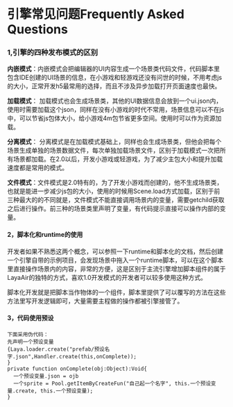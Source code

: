 # 引擎常见问题Frequently Asked Questions



### 1,引擎的四种发布模式的区别

 **内嵌模式**：内嵌模式会把编辑器的UI内容生成一个场景类代码文件，代码脚本里包含IDE创建的UI场景的信息，在小游戏和轻游戏还没有问世的时候，不用考虑js 的大小，正常开发h5最常用的选择，而且不涉及异步加载打开页面速度也最快。

**加载模式**： 加载模式也会生成场景类，其他的UI数据信息会放到一个ui.json内，使用时需要加载这个json，同样在没有小游戏的时代不常用，场景信息可以不在js中，可以节省js包体大小，给小游戏4m包节省更多空间。使用时可以作为资源加载。

**分离模式**： 分离模式是在加载模式基础上，同样也会生成场景类，但他会把每个场景生成单独的场景数据文件，每次单独加载场景文件，区别于加载模式一次把所有场景都加载。在2.0以后，开发小游戏或轻游戏，为了减少主包大小和提升加载速度都是常用的模式。

**文件模式**：文件模式是2.0特有的，为了开发小游戏而创建的，他不生成场景类，也就是能进一步减少js包的大小，使用的时候用Scene.load方式加载，区别于前三种最大的的不同就是，文件模式不能直接调用场景内的变量，需要getchild获取之后进行操作。前三种的场景类里声明了变量，有代码提示直接可以操作内部的变量。



#### 2，脚本化和runtime的使用

开发者如果不熟悉这两个概念，可以参照一下runtime和脚本化的文档，然后创建一个引擎自带的示例项目，会发现场景中拖入一个runtime脚本，可以在这个脚本里直接操作场景内的内容，非常的方便，这是区别于主流引擎增加脚本组件的属于LayaAir的独特的方式，喜欢1.0开发模式的开发者可以较多使用这种方式。

脚本化开发就是把脚本当作物体的一个组件，脚本里提供了可以覆写的方法在这些方法里写开发逻辑即可，大量需要主程做的操作都被引擎接管了。



#### 3，代码使用预设

```
下面采用伪代码：
先声明一个预设变量
{Laya.loader.create("prefab/预设名字.json",Handler.create(this,onComplete));
}
private function onComplete(obj:Object):Void{
  一个预设变量.json = ojb
  一个sprite = Pool.getItemByCreateFun("自己起一个名字", this.一个预设变量.create, this.一个预设变量);
}
```

